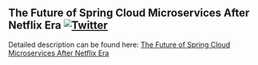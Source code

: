 ## The Future of Spring Cloud Microservices After Netflix Era  [![Twitter](https://img.shields.io/twitter/follow/piotr_minkowski.svg?style=social&logo=twitter&label=Follow%20Me)](https://twitter.com/piotr_minkowski)

Detailed description can be found here: [The Future of Spring Cloud Microservices After Netflix Era](https://piotrminkowski.com/2019/04/05/the-future-of-spring-cloud-microservices-after-netflix-era/) 


